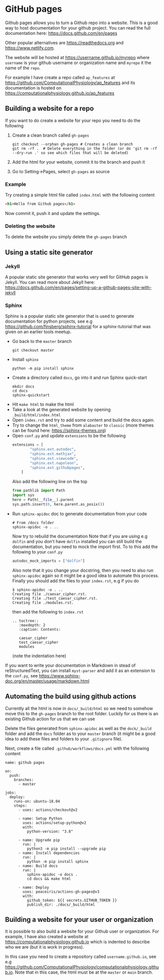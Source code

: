 # GitHub pages

Github pages allows you to turn a Github repo into a website.
This is a good way to host documentation for your github project. 
You can read the full documentation here: https://docs.github.com/en/pages

Other popular alternatives are https://readthedocs.org and https://www.netlify.com.

The website will be hosted at https://username.github.io/myrepo
where `username` is your github username or organization name and `myrepo` it the name of the `repo`.

For example I have create a repo called `ap_features` at https://github.com/ComputationalPhysiology/ap_features and its documentation is hosted on https://computationalphysiology.github.io/ap_features

## Building a website for a repo

If you want to do create a website for your repo you need to do the following
1. Create a clean branch called `gh-pages`
   ```
   git checkout --orphan gh-pages # Creates a clean branch
   git rm -rf .  # Delete everything in the folder (or do 'git rm -rf --dry-run .' so see which files that will be deleted)
   ```

2. Add the html for your website, commit it to the branch and push it
3. Go to Setting->Pages, select `gh-pages` as source

### Example

Try creating a simple html file called `index.html` with the following content
```html
<h1>Hello from Github pages</h1>
```
Now commit it, push it and update the settings.


### Deleting the website

To delete the website you simply delete the `gh-pages` branch

## Using a static site generator


### Jekyll

A popular static site generator that works very well for GitHub pages is Jekyll. You can read more about Jekyll here: https://docs.github.com/en/pages/setting-up-a-github-pages-site-with-jekyll


### Sphinx
Sphinx is a popular static site generator that is used to generate documentation for python projects, see e.g https://github.com/finsberg/sphinx-tutorial for a sphinx-tutorial that was given on an earlier tools meetup.

- Go back to the `master` branch
  ```
  git checkout master
  ```
- Install `sphinx`
  ```
  python -m pip install sphinx
  ```
- Create a directory called `docs`, go into it and run Sphinx quick-start
  ```
  mkdir docs
  cd docs
  sphinx-quickstart
  ```
- Hit `make html` to make the html
- Take a look at the generated website by opening `_build/html/index.html`
- Open `index.rst` and try to add some content and build the docs again.
- Try to change the `html_theme` from `alabaster` to `classic` (more themes can be found here: https://sphinx-themes.org)
- Open `conf.py` and update `extensions` to be the following
    ```python
    extensions = [
            "sphinx.ext.autodoc",
            "sphinx.ext.mathjax",
            "sphinx.ext.viewcode",
            "sphinx.ext.napoleon",
            "sphinx.ext.githubpages",
        ]
    ```
    Also add the following line on the top
    ```python
    from pathlib import Path
    import sys
    here = Path(__file__).parent
    sys.path.insert(0, here.parent.as_posix())
    ```
- Run `sphinx-apidoc` doc to generate documentation from your code
    ```
    # From /docs folder
    sphinx-apidoc -o . ..
    ```
    Now try to rebuild the documentation
    Note that if you are using e.g `dolfin` and you don't have `dolfin` installed you can still build the documentation, but you need to mock the import first. To to this add the following to your `conf.py`
    ```python
    autodoc_mock_imports = ["dolfin"]
    ```
    Also note that it you change your docstring, then you need to also run `sphinx-apidoc` again so it might be a good idea to automate this process. 
    Finally you should add the files to your `index.rst`, e.g if you do
    ```
    $ sphinx-apidoc -o . ..
    Creating file ./caesar_cipher.rst.
    Creating file ./test_caesar_cipher.rst.
    Creating file ./modules.rst.
    ```
    then add the following to `index.rst`
    ```
    .. toctree::
       :maxdepth: 2
       :caption: Contents:
    
       caesar_cipher
       test_caesar_cipher
       modules
    ```
    (note the indentation here)


If you want to write your documentation in Markdown in stead of reStructuredText, you can install `myst-parser` and add it as an extension to the `conf.py`, see https://www.sphinx-doc.org/en/master/usage/markdown.html

## Automating the build using github actions

Currently all the html is now in `docs/_build/html` so we need to somehow move this to the `gh-pages` branch to the root folder. Luckily for us there is an existing Github action for us that we can use

Delete the files generated from `sphinx-apidoc` as well as the `dock/_build` folder and add the `docs` folder as to your `master` branch (it might be a good idea to add these files and folders to your `.gitignore` file).

Next, create a file called `.github/workflows/docs.yml` with the following content

```
name: github pages

on:
  push:
    branches:
      - master

jobs:
  deploy:
    runs-on: ubuntu-18.04
    steps:
      - uses: actions/checkout@v2

      - name: Setup Python
        uses: actions/setup-python@v2
        with:
          python-version: "3.8"

      - name: Upgrade pip
        run: |
          python3 -m pip install --upgrade pip
      - name: Install dependencies
        run: |
          python -m pip install sphinx
      - name: Build docs
        run: |
          sphinx-apidoc -o docs .
          cd docs && make html

      - name: Deploy
        uses: peaceiris/actions-gh-pages@v3
        with:
          github_token: ${{ secrets.GITHUB_TOKEN }}
          publish_dir: ./docs/_build/html
```

## Building a website for your user or organization

It is possible to also build a website for your Github user or organization. For example, I have also created a website at https://computationalphysiology.github.io which is indented to describe who we are (but it is work in progress).

In this case you need to create a repository called `username.github.io`, see e.g https://github.com/ComputationalPhysiology/computationalphysiology.github.io. Note that in this case, the html must be at the `master` or `main` branch.